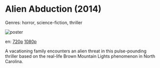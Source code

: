 # Alien Abduction (2014)

Genres: horror, science-fiction, thriller

![poster](http://image.tmdb.org/t/p/w500/vRP3IfrGCB0oXX5HubCkiNcwCcj.jpg)

en:
  [720p](magnet:?xt=urn:btih:B6F0CBC9D5B3D0219706669EB7C87F978B04F6AD&tr=udp://glotorrents.pw:6969/announce&tr=udp://tracker.opentrackr.org:1337/announce&tr=udp://torrent.gresille.org:80/announce&tr=udp://tracker.openbittorrent.com:80&tr=udp://tracker.coppersurfer.tk:6969&tr=udp://tracker.leechers-paradise.org:6969&tr=udp://p4p.arenabg.ch:1337&tr=udp://tracker.internetwarriors.net:1337)
  [1080p](magnet:?xt=urn:btih:A62F0A19E695377F5557E05E2D39C0F973F8EECD&tr=udp://glotorrents.pw:6969/announce&tr=udp://tracker.opentrackr.org:1337/announce&tr=udp://torrent.gresille.org:80/announce&tr=udp://tracker.openbittorrent.com:80&tr=udp://tracker.coppersurfer.tk:6969&tr=udp://tracker.leechers-paradise.org:6969&tr=udp://p4p.arenabg.ch:1337&tr=udp://tracker.internetwarriors.net:1337)
  


A vacationing family encounters an alien threat in this pulse-pounding thriller based on the real-life Brown Mountain Lights phenomenon in North Carolina.